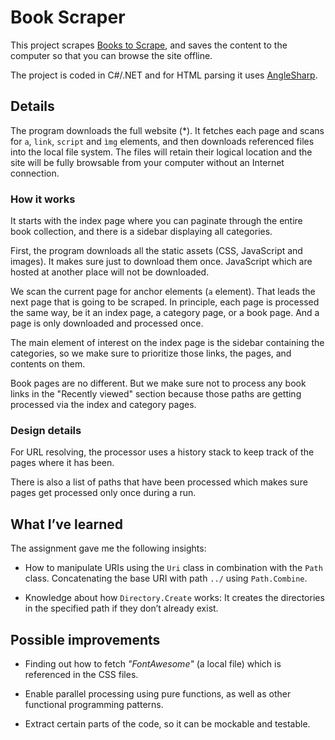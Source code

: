 ﻿# Book Scraper

This project scrapes [Books to Scrape](http://books.toscrape.com/), and saves the content to the computer so that you can browse the site offline.

The project is coded in C#/.NET and for HTML parsing it uses [AngleSharp](https://anglesharp.github.io/).

## Details 

The program downloads the full website (*). It fetches each page and scans for ```a```, ```link```, ```script``` and ```ìmg``` elements, and then downloads referenced files into the local file system. The files will retain their logical location and the site will be fully browsable from your computer without an Internet connection.

### How it works

It starts with the index page where you can paginate through the entire book collection, and there is a sidebar displaying all categories.

First, the program downloads all the static assets (CSS, JavaScript and images). It makes sure just to download them once. JavaScript which are hosted at another place will not be downloaded.

We scan the current page for anchor elements (```a``` element). That leads the next page that is going to be scraped. In principle, each page is processed the same way, be it an index page, a category page, or a book page. And a page is only downloaded and processed once.

The main element of interest on the index page is the sidebar containing the categories, so we make sure to prioritize those links, the pages, and contents on them.

Book pages are no different. But we make sure not to process any book links in the "Recently viewed" section because those paths are getting processed via the index and category pages.

### Design details

For URL resolving, the processor uses a history stack to keep track of the pages where it has been.

There is also a list of paths that have been processed which makes sure pages get processed only once during a run.

## What I’ve learned

The assignment gave me the following insights:

* How to manipulate URIs using the ```Uri``` class in combination with the ```Path``` class. Concatenating the base URI with path ```../``` using ```Path.Combine```.

* Knowledge about how ```Directory.Create``` works: It creates the directories in the specified path if they don’t already exist.


## Possible improvements

* Finding out how to fetch _"FontAwesome"_ (a local file) which is referenced in the CSS files.

* Enable parallel processing using pure functions, as well as other functional programming patterns. 

* Extract certain parts of the code, so it can be mockable and testable.